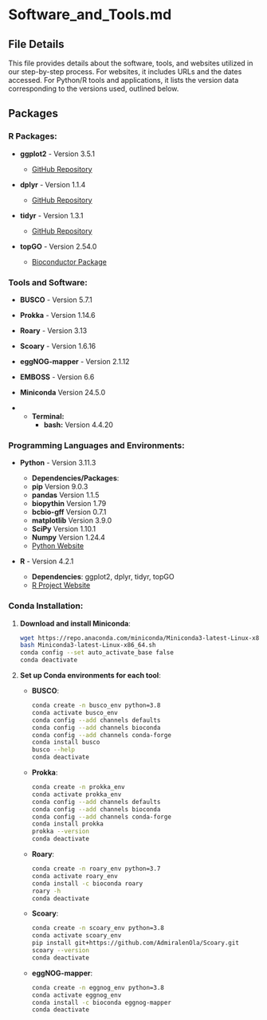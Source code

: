 # Software_and_Tools.md

## File Details

This file provides details about the software, tools, and websites utilized in our step-by-step process. For websites, it includes URLs and the dates accessed. For Python/R tools and applications, it lists the version data corresponding to the versions used, outlined below.

## Packages

### R Packages:

- **ggplot2** - Version 3.5.1
  - [GitHub Repository](https://github.com/tidyverse/ggplot2?tab=readme-ov-file)

- **dplyr** - Version 1.1.4
  - [GitHub Repository](https://github.com/tidyverse/dplyr)

- **tidyr** - Version 1.3.1
  - [GitHub Repository](https://github.com/tidyverse/tidyr)

- **topGO** - Version 2.54.0
  - [Bioconductor Package](https://bioconductor.org/packages/release/bioc/html/topGO.html)

### Tools and Software:

- **BUSCO** - Version 5.7.1

- **Prokka** - Version 1.14.6

- **Roary** - Version 3.13

- **Scoary** - Version 1.6.16

- **eggNOG-mapper** - Version 2.1.12

- **EMBOSS** - Version 6.6

- **Miniconda** Version 24.5.0

- - **Terminal:**
    - **bash:** Version 4.4.20
 
### Programming Languages and Environments:

- **Python** - Version 3.11.3
  - **Dependencies/Packages**:
  - **pip** Version 9.0.3
  - **pandas** Version 1.1.5
  - **biopythin** Version 1.79
  - **bcbio-gff** Version 0.7.1
  - **matplotlib** Version 3.9.0
  - **SciPy** Version 1.10.1
  - **Numpy** Version 1.24.4 
  - [Python Website](https://www.python.org)

- **R** - Version 4.2.1
  - **Dependencies**: ggplot2, dplyr, tidyr, topGO
  - [R Project Website](https://www.r-project.org)



### Conda Installation:

1. **Download and install Miniconda**:
    ```bash
    wget https://repo.anaconda.com/miniconda/Miniconda3-latest-Linux-x86_64.sh
    bash Miniconda3-latest-Linux-x86_64.sh
    conda config --set auto_activate_base false
    conda deactivate
    ```

2. **Set up Conda environments for each tool**:

    - **BUSCO**:
        ```bash
        conda create -n busco_env python=3.8
        conda activate busco_env
        conda config --add channels defaults
        conda config --add channels bioconda
        conda config --add channels conda-forge
        conda install busco
        busco --help
        conda deactivate
        ```

    - **Prokka**:
        ```bash
        conda create -n prokka_env
        conda activate prokka_env
        conda config --add channels defaults
        conda config --add channels bioconda
        conda config --add channels conda-forge
        conda install prokka
        prokka --version
        conda deactivate
        ```

    - **Roary**:
        ```bash
        conda create -n roary_env python=3.7
        conda activate roary_env
        conda install -c bioconda roary
        roary -h
        conda deactivate
        ```

    - **Scoary**:
        ```bash
        conda create -n scoary_env python=3.8
        conda activate scoary_env
        pip install git+https://github.com/AdmiralenOla/Scoary.git
        scoary --version
        conda deactivate
        ```

    - **eggNOG-mapper**:
        ```bash
        conda create -n eggnog_env python=3.8
        conda activate eggnog_env
        conda install -c bioconda eggnog-mapper
        conda deactivate
        ```

